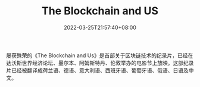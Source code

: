 ﻿---
weight: 
title: "The Blockchain and US"
description: "屡获殊荣的《The Blockchain and Us》是首部关于区块链技术的纪录片，已经在达沃斯世界经济论坛、墨尔本、阿姆斯特丹、伦敦举办的电影节上放映"
date: 2022-03-25T21:57:40+08:00
lastmod: 2022-03-25T16:45:40+08:00
draft: false
authors: ["Metabd"]
featuredImage: "the-blockchain-and-us.jpg"
link: ""
tags: ["元宇宙资讯","The Blockchain and US"]
categories: ["navigation"]
navigation: ["元宇宙资讯"]
lightgallery: true
toc: true
pinned: false
recommend: false
recommend1: false
---
屡获殊荣的《The Blockchain and Us》是首部关于区块链技术的纪录片，已经在达沃斯世界经济论坛、墨尔本、阿姆斯特丹、伦敦举办的电影节上放映。这部纪录片已经被翻译成荷兰语、德语、意大利语、西班牙语、葡萄牙语、俄语、日语及中文。
